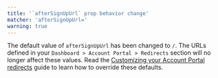 ```yaml
---
title: '`afterSignUpUrl` prop behavior change'
matcher: 'afterSignUpUrl='
warning: true
---
```


The default value of `afterSignUpUrl` has been changed to `/`. The URLs defined in your `Dashboard > Account Portal > Redirects` section will no longer affect these values. Read the [Customizing your Account Portal redirects](https://clerk.com/docs/account-portal/custom-redirects) guide to learn how to override these defaults.
